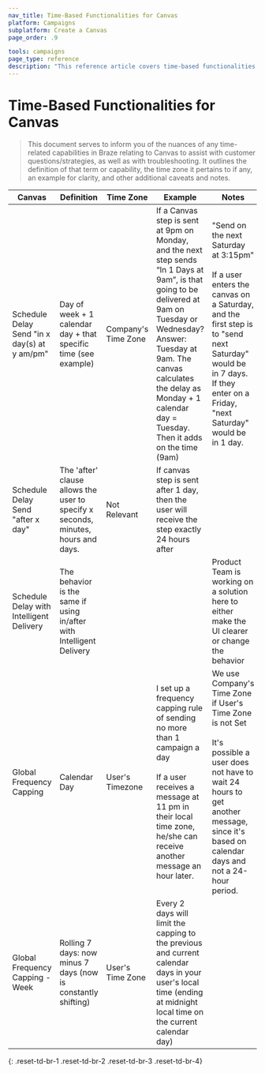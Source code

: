```yaml
---
nav_title: Time-Based Functionalities for Canvas
platform: Campaigns
subplatform: Create a Canvas
page_order: .9

tools: campaigns
page_type: reference
description: "This reference article covers time-based functionalities for Canvas."
---
```

# Time-Based Functionalities for Canvas

> This document serves to inform you of the nuances of any time-related capabilities in Braze relating to Canvas to assist with customer questions/strategies, as well as with troubleshooting. It outlines the definition of that term or capability, the time zone it pertains to if any, an example for clarity, and other additional caveats and notes.

Canvas | Definition | Time Zone | Example | Notes |
----------------- | ---------- | --------- | ------- | ----- |
Schedule Delay<br>Send "in x day(s) at y am/pm" | Day of week + 1 calendar day + that specific time (see example) | Company's Time Zone | If a Canvas step is sent at 9pm on Monday, and the next step sends “In 1 Days at 9am”, is that going to be delivered at 9am on Tuesday or Wednesday? Answer: Tuesday at 9am. The canvas calculates the delay as Monday + 1 calendar day = Tuesday. Then it adds on the time (9am) | "Send on the next Saturday at 3:15pm" <br><br>If a user enters the canvas on a Saturday, and the first step is to "send next Saturday" would be in 7 days. If they enter on a Friday, "next Saturday" would be in 1 day.  |
Schedule Delay<br>Send "after x day" | The 'after' clause allows the user to specify x seconds, minutes, hours and days. | Not Relevant | If canvas step is sent after 1 day, then the user will receive the step exactly 24 hours after | |
Schedule Delay with Intelligent Delivery | The behavior is the same if using in/after with Intelligent Delivery | | | Product Team is working on a solution here to either make the UI clearer or change the behavior |
Global Frequency Capping | Calendar Day | User's Timezone | I set up a frequency capping rule of sending no more than 1 campaign a day<br><br>If a user receives a message at 11 pm in their local time zone, he/she can receive another message an hour later.  | We use Company's Time Zone if User's Time Zone is not Set <br><br> It's possible a user does not have to wait 24 hours to get another message, since it's based on calendar days and not a 24-hour period.|
Global Frequency Capping - Week| Rolling 7 days: now minus 7 days (now is constantly shifting) | User's Time Zone | Every 2 days will limit the capping to the previous and current calendar days in your user's local time (ending at midnight local time on the current calendar day) | |
{: .reset-td-br-1 .reset-td-br-2 .reset-td-br-3  .reset-td-br-4}

